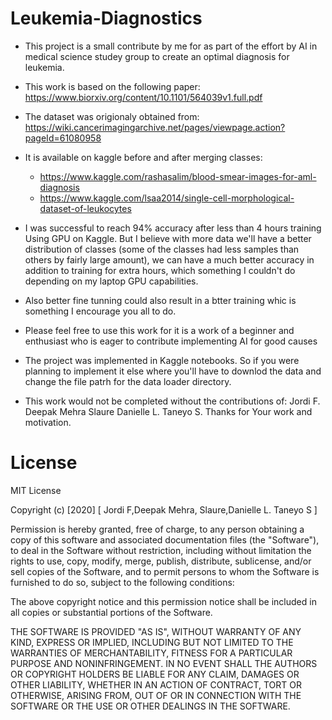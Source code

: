 # Leukemia-Diagnostics
- This project is a small contribute by me for as part of the effort by AI in medical science studey group to create an optimal diagnosis for leukemia.

- This work is based on the following paper: https://www.biorxiv.org/content/10.1101/564039v1.full.pdf

- The dataset was origionaly obtained from: https://wiki.cancerimagingarchive.net/pages/viewpage.action?pageId=61080958

- It is available on kaggle before and after merging classes: 
  - https://www.kaggle.com/rashasalim/blood-smear-images-for-aml-diagnosis 
  - https://www.kaggle.com/lsaa2014/single-cell-morphological-dataset-of-leukocytes

- I was successful to reach 94% accuracy after less than 4 hours training Using GPU on Kaggle. But I believe with more data we'll have a better distribution of classes (some of the classes had less samples than others by fairly large amount), we can have a much better accuracy in addition to training for extra hours, which something I couldn't do depending on my laptop GPU capabilities.

- Also better fine tunning could also result in a btter training whic is something I encourage you all to do.

- Please feel free to use this work for it is a work of a beginner and enthusiast who is eager to  contribute implementing AI for good causes
- The project was implemented in Kaggle notebooks. So if you were planning to implement it else where you'll have to downlod the data and change the file patrh for the data loader directory.

- This work would not be completed without the contributions of:
    Jordi F.
    Deepak Mehra
    Slaure
    Danielle L. Taneyo S.
    Thanks for Your work and motivation.
# License 
MIT License

Copyright (c) [2020] [ Jordi F,Deepak Mehra, Slaure,Danielle L. Taneyo S ]

Permission is hereby granted, free of charge, to any person obtaining a copy
of this software and associated documentation files (the "Software"), to deal
in the Software without restriction, including without limitation the rights
to use, copy, modify, merge, publish, distribute, sublicense, and/or sell
copies of the Software, and to permit persons to whom the Software is
furnished to do so, subject to the following conditions:

The above copyright notice and this permission notice shall be included in all
copies or substantial portions of the Software.

THE SOFTWARE IS PROVIDED "AS IS", WITHOUT WARRANTY OF ANY KIND, EXPRESS OR
IMPLIED, INCLUDING BUT NOT LIMITED TO THE WARRANTIES OF MERCHANTABILITY,
FITNESS FOR A PARTICULAR PURPOSE AND NONINFRINGEMENT. IN NO EVENT SHALL THE
AUTHORS OR COPYRIGHT HOLDERS BE LIABLE FOR ANY CLAIM, DAMAGES OR OTHER
LIABILITY, WHETHER IN AN ACTION OF CONTRACT, TORT OR OTHERWISE, ARISING FROM,
OUT OF OR IN CONNECTION WITH THE SOFTWARE OR THE USE OR OTHER DEALINGS IN THE
SOFTWARE.
